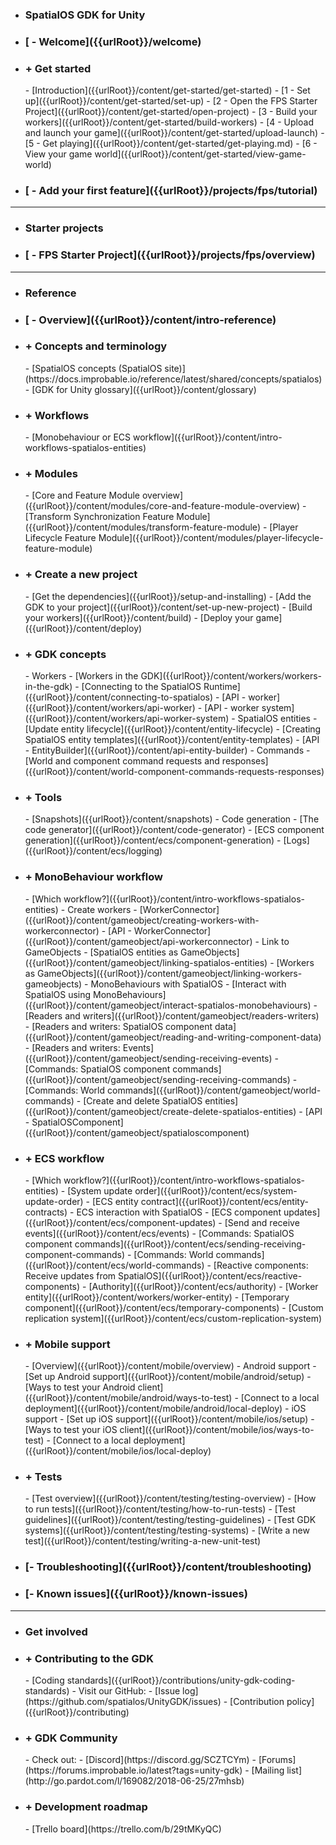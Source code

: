 - <h3> SpatialOS GDK for Unity</h3>
- <h3> [ - Welcome]({{urlRoot}}/welcome)</h3>
- <h3> + Get started</h3>
    - [Introduction]({{urlRoot}}/content/get-started/get-started)
    - [1 - Set up]({{urlRoot}}/content/get-started/set-up)
    - [2 - Open the FPS Starter Project]({{urlRoot}}/content/get-started/open-project)
    - [3 - Build your workers]({{urlRoot}}/content/get-started/build-workers)
    - [4 - Upload and launch your game]({{urlRoot}}/content/get-started/upload-launch)
    - [5 - Get playing]({{urlRoot}}/content/get-started/get-playing.md)
    - [6 - View your game world]({{urlRoot}}/content/get-started/view-game-world)   
- <h3> [ - Add your first feature]({{urlRoot}}/projects/fps/tutorial)</h3>

***
- <h3> Starter projects</h3>
- <h3> [ - FPS Starter Project]({{urlRoot}}/projects/fps/overview)</h3>

***
- <h3> Reference</h3>
- <h3> [ - Overview]({{urlRoot}}/content/intro-reference)</h3>
- <h3> + Concepts and terminology</h3>
    - [SpatialOS concepts (SpatialOS site)](https://docs.improbable.io/reference/latest/shared/concepts/spatialos)
    - [GDK for Unity glossary]({{urlRoot}}/content/glossary)
- <h3> + Workflows</h3>
    - [Monobehaviour or ECS workflow]({{urlRoot}}/content/intro-workflows-spatialos-entities)
- <h3> + Modules</h3>
    - [Core and Feature Module overview]({{urlRoot}}/content/modules/core-and-feature-module-overview)
    - [Transform Synchronization Feature Module]({{urlRoot}}/content/modules/transform-feature-module)
    - [Player Lifecycle Feature Module]({{urlRoot}}/content/modules/player-lifecycle-feature-module)
- <h3> + Create a new project</h3>
    - [Get the dependencies]({{urlRoot}}/setup-and-installing)
    - [Add the GDK to your project]({{urlRoot}}/content/set-up-new-project)
    - [Build your workers]({{urlRoot}}/content/build)
    - [Deploy your game]({{urlRoot}}/content/deploy)
- <h3> + GDK concepts</h3>
    - Workers
        - [Workers in the GDK]({{urlRoot}}/content/workers/workers-in-the-gdk)
        - [Connecting to the SpatialOS Runtime]({{urlRoot}}/content/connecting-to-spatialos)
        - [API - worker]({{urlRoot}}/content/workers/api-worker)
        - [API - worker system]({{urlRoot}}/content/workers/api-worker-system)
    - SpatialOS entities
        - [Update entity lifecycle]({{urlRoot}}/content/entity-lifecycle)
        - [Creating SpatialOS entity templates]({{urlRoot}}/content/entity-templates)
        - [API - EntityBuilder]({{urlRoot}}/content/api-entity-builder)
    - Commands
        - [World and component command requests and responses]({{urlRoot}}/content/world-component-commands-requests-responses)
- <h3> + Tools </h3>
    - [Snapshots]({{urlRoot}}/content/snapshots)
    - Code generation
        - [The code generator]({{urlRoot}}/content/code-generator)
        - [ECS component generation]({{urlRoot}}/content/ecs/component-generation)
    - [Logs]({{urlRoot}}/content/ecs/logging)
- <h3> + MonoBehaviour workflow</h3>
    - [Which workflow?]({{urlRoot}}/content/intro-workflows-spatialos-entities)
    - Create workers
        - [WorkerConnector]({{urlRoot}}/content/gameobject/creating-workers-with-workerconnector)
        - [API - WorkerConnector]({{urlRoot}}/content/gameobject/api-workerconnector)
    - Link to GameObjects
        - [SpatialOS entities as GameObjects]({{urlRoot}}/content/gameobject/linking-spatialos-entities)
        - [Workers as GameObjects]({{urlRoot}}/content/gameobject/linking-workers-gameobjects)
    - MonoBehaviours with SpatialOS
        - [Interact with SpatialOS using MonoBehaviours]({{urlRoot}}/content/gameobject/interact-spatialos-monobehaviours)
        - [Readers and writers]({{urlRoot}}/content/gameobject/readers-writers)
        - [Readers and writers: SpatialOS component data]({{urlRoot}}/content/gameobject/reading-and-writing-component-data)
        - [Readers and writers: Events]({{urlRoot}}/content/gameobject/sending-receiving-events)
        - [Commands: SpatialOS component commands]({{urlRoot}}/content/gameobject/sending-receiving-commands)
        - [Commands: World commands]({{urlRoot}}/content/gameobject/world-commands)
    - [Create and delete SpatialOS entities]({{urlRoot}}/content/gameobject/create-delete-spatialos-entities)
    - [API - SpatialOSComponent]({{urlRoot}}/content/gameobject/spatialoscomponent)
- <h3> + ECS workflow</h3>
    - [Which workflow?]({{urlRoot}}/content/intro-workflows-spatialos-entities)
    - [System update order]({{urlRoot}}/content/ecs/system-update-order)
    - [ECS entity contract]({{urlRoot}}/content/ecs/entity-contracts)
    - ECS interaction with SpatialOS
        - [ECS component updates]({{urlRoot}}/content/ecs/component-updates)
        - [Send and receive events]({{urlRoot}}/content/ecs/events)
        - [Commands: SpatialOS component commands]({{urlRoot}}/content/ecs/sending-receiving-component-commands)
        - [Commands: World commands]({{urlRoot}}/content/ecs/world-commands)
        - [Reactive components: Receive updates from SpatialOS]({{urlRoot}}/content/ecs/reactive-components)
        - [Authority]({{urlRoot}}/content/ecs/authority)
    - [Worker entity]({{urlRoot}}/content/workers/worker-entity)
    - [Temporary component]({{urlRoot}}/content/ecs/temporary-components)
    - [Custom replication system]({{urlRoot}}/content/ecs/custom-replication-system)
- <h3> + Mobile support</h3>
    - [Overview]({{urlRoot}}/content/mobile/overview)
    - Android support
        - [Set up Android support]({{urlRoot}}/content/mobile/android/setup)
        - [Ways to  test your Android client]({{urlRoot}}/content/mobile/android/ways-to-test)
        - [Connect to a local deployment]({{urlRoot}}/content/mobile/android/local-deploy)
    - iOS support
        - [Set up iOS support]({{urlRoot}}/content/mobile/ios/setup)
        - [Ways to test your iOS client]({{urlRoot}}/content/mobile/ios/ways-to-test)
        - [Connect to a local deployment]({{urlRoot}}/content/mobile/ios/local-deploy)
- <h3> + Tests</h3>
    - [Test overview]({{urlRoot}}/content/testing/testing-overview)
    - [How to run tests]({{urlRoot}}/content/testing/how-to-run-tests)
    - [Test guidelines]({{urlRoot}}/content/testing/testing-guidelines)
    - [Test GDK systems]({{urlRoot}}/content/testing/testing-systems)
    - [Write a new test]({{urlRoot}}/content/testing/writing-a-new-unit-test)
- <h3>[- Troubleshooting]({{urlRoot}}/content/troubleshooting)</h3>
- <h3>[- Known issues]({{urlRoot}}/known-issues)</h3>

 ***
- <h3>Get involved</h3>
- <h3> + Contributing to the GDK</h3>
    - [Coding standards]({{urlRoot}}/contributions/unity-gdk-coding-standards)
    - Visit our GitHub:
        - [Issue log](https://github.com/spatialos/UnityGDK/issues)
        - [Contribution policy]({{urlRoot}}/contributing)
- <h3> + GDK Community</h3>
    - Check out:
        - [Discord](https://discord.gg/SCZTCYm)
        - [Forums](https://forums.improbable.io/latest?tags=unity-gdk)
        - [Mailing list](http://go.pardot.com/l/169082/2018-06-25/27mhsb)
- <h3> + Development roadmap</h3>
    - [Trello board](https://trello.com/b/29tMKyQC)
